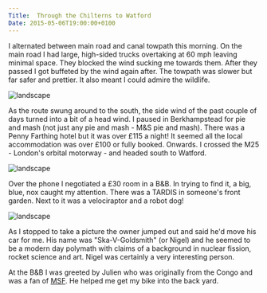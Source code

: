 ```yaml
---
Title:  Through the Chilterns to Watford
Date: 2015-05-06T19:00:00+0100
---
```


I alternated between main road and canal towpath this morning. On the main road I had large, high-sided trucks overtaking at 60 mph leaving minimal space. They blocked the wind sucking me towards them. After they passed I got buffeted by the wind again after. The towpath was slower but far safer and prettier. It also meant I could admire the wildlife.

![landscape](https://flic.kr/p/suLAxP "Heron on the canal")

As the route swung around to the south, the side wind of the past couple of days turned into a bit of a head wind. I paused in Berkhampstead for pie and mash (not just any pie and mash - M&S pie and mash). There was a Penny Farthing hotel but it was over £115 a night! It seemed all the local accommodation was over £100 or fully booked. Onwards. I crossed the M25 - London's orbital motorway - and headed south to Watford.

![landscape](https://flic.kr/p/stQoSy "M25")

Over the phone I negotiated a £30 room in a B&B. In trying to find it, a big, blue, nox caught my attention. There was a TARDIS in someone's front garden. Next to it was a velociraptor and a robot dog! 

![landscape](https://flic.kr/p/sw6FBD "The Doctor?")

As I stopped to take a picture the owner jumped out and said he'd move his car for me. His name was "Ska-V-Goldsmith" (or Nigel) and he seemed to be a modern day polymath with claims of a background in nuclear fission, rocket science and art. Nigel was certainly a very interesting person.

At the B&B I was greeted by Julien who was originally from the Congo and was a fan of [MSF](http://justgiving.com/rtwbike). He helped me get my bike into the back yard.
